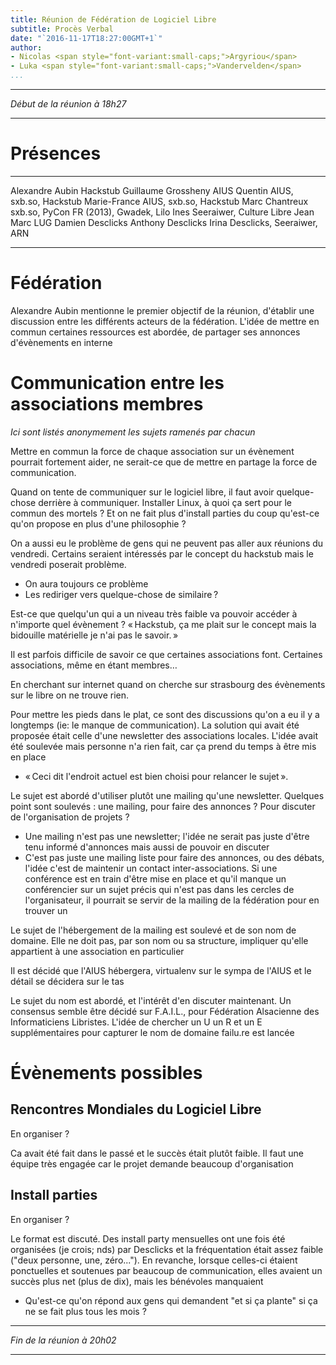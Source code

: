```yaml
---
title: Réunion de Fédération de Logiciel Libre
subtitle: Procès Verbal
date: "`2016-11-17T18:27:00GMT+1`"
author:
- Nicolas <span style="font-variant:small-caps;">Argyriou</span>
- Luka <span style="font-variant:small-caps;">Vandervelden</span>
...
```


* * *

*Début de la réunion à 18h27*

* * *

# Présences

-------------------   -----------------------
Alexandre Aubin       Hackstub
Guillaume Grossheny   AIUS
Quentin               AIUS, sxb.so, Hackstub
Marie-France          AIUS, sxb.so, Hackstub
Marc Chantreux        sxb.so, PyCon FR (2013), Gwadek, Lilo
Ines                  Seeraiwer, Culture Libre
Jean Marc             LUG
Damien                Desclicks
Anthony               Desclicks
Irina                 Desclicks, Seeraiwer, ARN
-------------------   -----------------------

# Fédération

Alexandre Aubin mentionne le premier objectif de la réunion, d'établir une discussion entre les différents acteurs de la fédération. L'idée de mettre en commun certaines ressources est abordée, de partager ses annonces d'évènements en interne

# Communication entre les associations membres

*Ici sont listés anonymement les sujets ramenés par chacun*

Mettre en commun la force de chaque association sur un évènement pourrait fortement aider, ne serait-ce que de mettre en partage la force de communication. 

Quand on tente de communiquer sur le logiciel libre, il faut avoir quelque-chose derrière à communiquer.
Installer Linux, à quoi ça sert pour le commun des mortels ?
Et on ne fait plus d'install parties du coup qu'est-ce qu'on propose en plus d'une philosophie ?

On a aussi eu le problème de gens qui ne peuvent pas aller aux réunions du vendredi.
Certains seraient intéressés par le concept du hackstub mais le vendredi poserait problème. 

  - On aura toujours ce problème
  - Les rediriger vers quelque-chose de similaire ?

Est-ce que quelqu'un qui a un niveau très faible va pouvoir accéder à n'importe quel évènement ?
« Hackstub, ça me plait sur le concept mais la bidouille matérielle je n'ai pas le savoir. »

Il est parfois difficile de savoir ce que certaines associations font.
Certaines associations, même en étant membres…

En cherchant sur internet quand on cherche sur strasbourg des évènements sur le libre on ne trouve rien.

Pour mettre les pieds dans le plat, ce sont des discussions qu'on a eu il y a longtemps (ie: le manque de communication).
La solution qui avait été proposée était celle d'une newsletter des associations locales.
L'idée avait été soulevée mais personne n'a rien fait, car ça prend du temps à être mis en place

  - « Ceci dit l'endroit actuel est bien choisi pour relancer le sujet ».

Le sujet est abordé d'utiliser plutôt une mailing qu'une newsletter.
Quelques point sont soulevés : une mailing, pour faire des annonces ?
Pour discuter de l'organisation de projets ?

  - Une mailing n'est pas une newsletter; l'idée ne serait pas juste d'être tenu informé d'annonces mais aussi de pouvoir en discuter 
  - C'est pas juste une mailing liste pour faire des annonces, ou des débats, l'idée c'est de maintenir un contact inter-associations. Si une conférence est en train d'être mise en place et qu'il manque un conférencier sur un sujet précis qui n'est pas dans les cercles de l'organisateur, il pourrait se servir de la mailing de la fédération pour en trouver un

Le sujet de l'hébergement de la mailing est soulevé et de son nom de domaine.
Elle ne doit pas, par son nom ou sa structure, impliquer qu'elle appartient à une association en particulier

Il est décidé que l'AIUS hébergera, virtualenv sur le sympa de l'AIUS et le détail se décidera sur le tas

Le sujet du nom est abordé, et l'intérêt d'en discuter maintenant. Un consensus semble être décidé sur F.A.I.L., pour Fédération Alsacienne des Informaticiens Libristes. L'idée de chercher un U un R et un E supplémentaires pour capturer le nom de domaine failu.re est lancée

# Évènements possibles

## Rencontres Mondiales du Logiciel Libre

En organiser ?

Ca avait été fait dans le passé et le succès était plutôt faible. Il faut une équipe très engagée car le projet demande beaucoup d'organisation

## Install parties

En organiser ?

Le format est discuté. Des install party mensuelles ont une fois été organisées (je crois; nds) par Desclicks et la fréquentation était assez faible ("deux personne, une, zéro..."). En revanche, lorsque celles-ci étaient ponctuelles et soutenues par beaucoup de communication, elles avaient un succès plus net (plus de dix), mais les bénévoles manquaient

  - Qu'est-ce qu'on répond aux gens qui demandent "et si ça plante" si ça ne se fait plus tous les mois ? 

* * *

*Fin de la réunion à 20h02*

* * *

